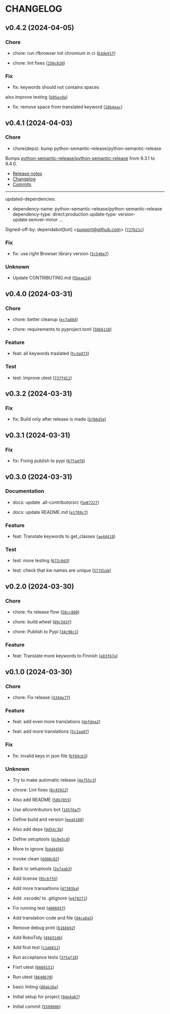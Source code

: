 # CHANGELOG



## v0.4.2 (2024-04-05)

### Chore

* chore: run rfbrowser init chromium in ci ([`b3de91f`](https://github.com/MarketSquare/robotframework-browser-translation-fi/commit/b3de91f332b194e8c3fba4716bb1972b83578bdc))

* chore: lint fixes ([`250c820`](https://github.com/MarketSquare/robotframework-browser-translation-fi/commit/250c8206332734ff252ae084285290c73940cf7f))

### Fix

* fix: keywords should not contains spaces

also improve testing ([`b95ec0a`](https://github.com/MarketSquare/robotframework-browser-translation-fi/commit/b95ec0aa082a61c513ce425799442d0bc133920a))

* fix: remove space from translated keyword ([`10b4eac`](https://github.com/MarketSquare/robotframework-browser-translation-fi/commit/10b4eacc8c322d21fdf31f4b52f51d052699fbb9))


## v0.4.1 (2024-04-03)

### Chore

* chore(deps): bump python-semantic-release/python-semantic-release

Bumps [python-semantic-release/python-semantic-release](https://github.com/python-semantic-release/python-semantic-release) from 9.3.1 to 9.4.0.
- [Release notes](https://github.com/python-semantic-release/python-semantic-release/releases)
- [Changelog](https://github.com/python-semantic-release/python-semantic-release/blob/master/CHANGELOG.md)
- [Commits](https://github.com/python-semantic-release/python-semantic-release/compare/v9.3.1...v9.4.0)

---
updated-dependencies:
- dependency-name: python-semantic-release/python-semantic-release
  dependency-type: direct:production
  update-type: version-update:semver-minor
...

Signed-off-by: dependabot[bot] &lt;support@github.com&gt; ([`727b21c`](https://github.com/MarketSquare/robotframework-browser-translation-fi/commit/727b21cbee3359542866bc99aefe1554d7b77d5f))

### Fix

* fix: use right Browser library version ([`3c546e7`](https://github.com/MarketSquare/robotframework-browser-translation-fi/commit/3c546e76d308b2b61e1dd3881ec21d68ccf55d48))

### Unknown

* Update CONTRIBUTING.md ([`5beae24`](https://github.com/MarketSquare/robotframework-browser-translation-fi/commit/5beae24d59fd2d2e85e84c1513026fc4367a0cfb))


## v0.4.0 (2024-03-31)

### Chore

* chore: better cleanup ([`ec7ad8d`](https://github.com/MarketSquare/robotframework-browser-translation-fi/commit/ec7ad8d94a15ac3c2ebb888608ee0beebc08a616))

* chore: requirements to pyproject.toml ([`50b6118`](https://github.com/MarketSquare/robotframework-browser-translation-fi/commit/50b61180da108812cce3f7c2f57630869b5ad62f))

### Feature

* feat: all keywords traslated ([`5cda973`](https://github.com/MarketSquare/robotframework-browser-translation-fi/commit/5cda973115cd304032ddaeaf83ad02093a60ee90))

### Test

* test: improve utest ([`737fd11`](https://github.com/MarketSquare/robotframework-browser-translation-fi/commit/737fd11fa9e53bf9cae677b322539c5ac40b3778))


## v0.3.2 (2024-03-31)

### Fix

* fix: Build only after release is made ([`b766d5e`](https://github.com/MarketSquare/robotframework-browser-translation-fi/commit/b766d5ec2b4a8d9022d60a2802b094e3263de6c7))


## v0.3.1 (2024-03-31)

### Fix

* fix: Fixing publish to pypi ([`67fa4f6`](https://github.com/MarketSquare/robotframework-browser-translation-fi/commit/67fa4f61acd85f552bb8bade39059eb727df246b))


## v0.3.0 (2024-03-31)

### Documentation

* docs: update .all-contributorsrc ([`5e87227`](https://github.com/MarketSquare/robotframework-browser-translation-fi/commit/5e872277edea85ba3b4f8d3465b0a3786b7cffe7))

* docs: update README.md ([`e1f89c7`](https://github.com/MarketSquare/robotframework-browser-translation-fi/commit/e1f89c7bdd746173db2252b201f99abe7afa834d))

### Feature

* feat: Translate keywords to get_classes ([`ae44419`](https://github.com/MarketSquare/robotframework-browser-translation-fi/commit/ae44419363ab6a50f5e583f34a4d1540fe6608fb))

### Test

* test: more testing ([`672c6d3`](https://github.com/MarketSquare/robotframework-browser-translation-fi/commit/672c6d3e660d343fd2380d5f7c34dc47ac817024))

* test: check that kw names are unique ([`577d1eb`](https://github.com/MarketSquare/robotframework-browser-translation-fi/commit/577d1eb916134dc79d8a7afd6e7e4a173f995151))


## v0.2.0 (2024-03-30)

### Chore

* chore: fix release flow ([`58cc800`](https://github.com/MarketSquare/robotframework-browser-translation-fi/commit/58cc80031e8c6a49fe53b7a9b004c1ed458d8837))

* chore: build wheel ([`89c503f`](https://github.com/MarketSquare/robotframework-browser-translation-fi/commit/89c503fe05dffb8de3970611d6bfe0aa650561f8))

* chore: Publish to Pypi ([`34c98c1`](https://github.com/MarketSquare/robotframework-browser-translation-fi/commit/34c98c105dd516cbec11aab62a32d205ee9c553d))

### Feature

* feat: Translate more keywords to Finnish ([`e83f67a`](https://github.com/MarketSquare/robotframework-browser-translation-fi/commit/e83f67a751158d7e680a97cd7e28aa4fe6c9fc01))


## v0.1.0 (2024-03-30)

### Chore

* chore: Fix release ([`4344e77`](https://github.com/MarketSquare/robotframework-browser-translation-fi/commit/4344e774e3404c3068a3bbbe2e46de257abba2d0))

### Feature

* feat: add even more translations ([`defdea2`](https://github.com/MarketSquare/robotframework-browser-translation-fi/commit/defdea2ef8b314ba7f08d76bf382f6de5a863fef))

* feat: add more translations ([`5c1aa07`](https://github.com/MarketSquare/robotframework-browser-translation-fi/commit/5c1aa07f938c14a7a4d33035a62c0f0219f49af7))

### Fix

* fix: invalid keys in json file ([`bf69cb3`](https://github.com/MarketSquare/robotframework-browser-translation-fi/commit/bf69cb334d038af61659b19e8c50d7ebd2b73f85))

### Unknown

* Try to make automatic release ([`4e755c3`](https://github.com/MarketSquare/robotframework-browser-translation-fi/commit/4e755c3cc52e61c6afe8cc6cff054b80b3a065ae))

* chrore: Lint fixes ([`8c45922`](https://github.com/MarketSquare/robotframework-browser-translation-fi/commit/8c45922a49bc811ed07d728438a63f3c3f3fbb5b))

* Also add README ([`58b7855`](https://github.com/MarketSquare/robotframework-browser-translation-fi/commit/58b78555b9e1ebd9442b2b0cf196221b5ce3c36e))

* Use allcontributors bot ([`165f6a7`](https://github.com/MarketSquare/robotframework-browser-translation-fi/commit/165f6a71c3fb10bb0f477adc2c7a0f4efd3b9e84))

* Define build and version ([`eea5188`](https://github.com/MarketSquare/robotframework-browser-translation-fi/commit/eea5188a462bcf46957fc63d408ac8418bc02193))

* Also add deps ([`9d54c3b`](https://github.com/MarketSquare/robotframework-browser-translation-fi/commit/9d54c3b2662c03906fccdee49349ecd18042c8bc))

* Define setuptools ([`dc0e5c8`](https://github.com/MarketSquare/robotframework-browser-translation-fi/commit/dc0e5c8bf979a943ca7b8e9a4cc69838471547e9))

* More to ignore ([`bdd4456`](https://github.com/MarketSquare/robotframework-browser-translation-fi/commit/bdd44563a28bdb8f98073d50131d302379f66b78))

* invoke clean ([`dd08c82`](https://github.com/MarketSquare/robotframework-browser-translation-fi/commit/dd08c82b8fb2f5263d20568513cfa3c5590974ed))

* Back to setuptools ([`2e7aab3`](https://github.com/MarketSquare/robotframework-browser-translation-fi/commit/2e7aab3f88565248527311ef694ebb7696cc2b9a))

* Add license ([`95cbf55`](https://github.com/MarketSquare/robotframework-browser-translation-fi/commit/95cbf553bdf6c22dbd7855e94ffafdabf180fe4e))

* Add more transaltions ([`47303ba`](https://github.com/MarketSquare/robotframework-browser-translation-fi/commit/47303baad07fbaeb5aa76a105b7d1bf9ed59f497))

* Add .vscode/ to .gitignore ([`e478271`](https://github.com/MarketSquare/robotframework-browser-translation-fi/commit/e478271b808676e96b50e50f91af15a7b3a9747a))

* Fix running test ([`400695f`](https://github.com/MarketSquare/robotframework-browser-translation-fi/commit/400695fbde2ed2204db0995f851ca10b5fd91598))

* Add translation code and file ([`d4ca8a5`](https://github.com/MarketSquare/robotframework-browser-translation-fi/commit/d4ca8a53c1a835f9b2cba2ee3105b167255f9acc))

* Remove debug print ([`616bb92`](https://github.com/MarketSquare/robotframework-browser-translation-fi/commit/616bb92a3ecdb12bda4bb8b31108b292c62b4069))

* Add RoboTidy ([`49431db`](https://github.com/MarketSquare/robotframework-browser-translation-fi/commit/49431dbd567da8593f85c3bf2a17f19e0e9e9a13))

* Add first test ([`c1eb611`](https://github.com/MarketSquare/robotframework-browser-translation-fi/commit/c1eb611e5bcdc71a6ccf94afc39c3a29ac6903d3))

* Run acceptance tests ([`375af18`](https://github.com/MarketSquare/robotframework-browser-translation-fi/commit/375af18addfa6db8422f3651480eeea3ef34cd04))

* Fisrt utest ([`6669151`](https://github.com/MarketSquare/robotframework-browser-translation-fi/commit/6669151465db8646c1b4a44b729492278d7b013f))

* Run utest ([`8640b70`](https://github.com/MarketSquare/robotframework-browser-translation-fi/commit/8640b70f3939243faae01e03cc4a36c8dd5a7e34))

* basic linting ([`d0ab18a`](https://github.com/MarketSquare/robotframework-browser-translation-fi/commit/d0ab18af94ca084d63c9de4f15c24d73ff0539d2))

* Initial setup for project ([`94e4a67`](https://github.com/MarketSquare/robotframework-browser-translation-fi/commit/94e4a67e533523d1a8b967efefb25a61a8983434))

* Initial commit ([`558960b`](https://github.com/MarketSquare/robotframework-browser-translation-fi/commit/558960be0b138112e2fcf1e41a6a9c6bebd3a0c6))
